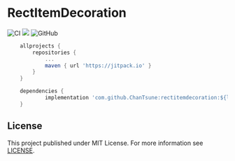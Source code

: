 # RectItemDecoration

![CI](https://github.com/ChanTsune/RectItemDecoratio/workflows/CI/badge.svg)
[![](https://jitpack.io/v/ChanTsune/rectitemdecoration.svg)](https://jitpack.io/#ChanTsune/rectitemdecoration)
![GitHub](https://img.shields.io/github/license/ChanTsune/RectItemDecoration)


```gradle
	allprojects {
		repositories {
			...
			maven { url 'https://jitpack.io' }
		}
	}
```

```gradle
	dependencies {
	        implementation 'com.github.ChanTsune:rectitemdecoration:${latest_version}'
	}
```


## License

This project published under MIT License.
For more information see [LICENSE](./LICENSE).
